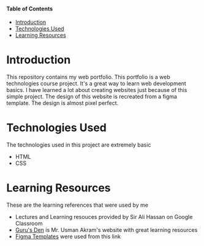 #### Table of Contents

- [Introduction](#introduction)
- [Technologies Used](#technologies-used)
- [Learning Resources](#learning-resources)

# Introduction

This repository contains my web portfolio. This portfolio is a web technologies course project. It's a great way to learn web development basics. I have learned a lot about creating websites just because of this simple project. The design of this website is recreated from a figma template. The design is almost pixel perfect.

# Technologies Used

The technologies used in this project are extremely basic

- HTML
- CSS

# Learning Resources

These are the learning references that were used by me

- Lectures and Learning resouces provided by Sir Ali Hassan on Google Classroom
- [Guru's Den](https://usmanlive.com/) is Mr. Usman Akram's website with great learning resources
- [Figma Templates](https://www.figma.com/design/l7SqJ3ZfkAKih9sFxvWSR4/Microverse-Student-Project-1?node-id=0-1&node-type=canvas&t=wb3KkuBnmZBxDcHT-0) were used from this link
